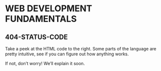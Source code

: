 # WEB DEVELOPMENT FUNDAMENTALS

## 404-STATUS-CODE

Take a peek at the HTML code to the right. Some parts of the language are pretty intuitive, see if you can figure out how anything works.

If not, don’t worry! We’ll explain it soon.
